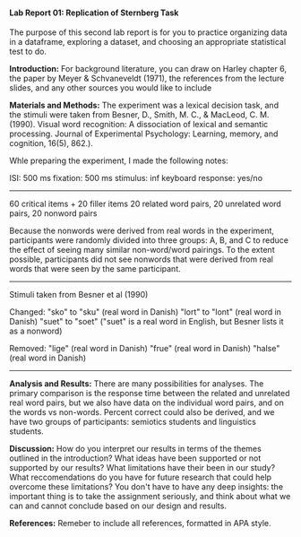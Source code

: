 #### Lab Report 01: Replication of Sternberg Task

The purpose of this second lab report is for you to practice organizing data in a dataframe, exploring a dataset, and choosing an appropriate statistical test to do.

**Introduction:**  For background literature, you can draw on Harley chapter 6, the paper by Meyer & Schvaneveldt (1971), the references from the lecture slides, and any other sources you would like to include

**Materials and Methods:** The experiment was a lexical decision task, and the stimuli were taken from Besner, D., Smith, M. C., & MacLeod, C. M. (1990). Visual word recognition: A dissociation of lexical and semantic processing. Journal of Experimental Psychology: Learning, memory, and cognition, 16(5), 862.).

Whle preparing the experiment, I made the following notes:

ISI: 500 ms
fixation: 500 ms
stimulus: inf
keyboard response: yes/no

---------------------------------------- 

60 critical items + 20 filler items
20 related word pairs, 20 unrelated word pairs, 20 nonword pairs

Because the nonwords were derived from real words in the experiment, participants were randomly divided into three groups: A, B, and C to reduce the effect of seeing many similar non-word/word pairings. To the extent possible, participants did not see nonwords that were derived from real words that were seen by the same participant.

---------------------------------------- 

Stimuli taken from Besner et al (1990)

Changed: 
"sko" to "sku" (real word in Danish)
"lort" to "lont" (real word in Danish)
"suet" to "soet" ("suet" is a real word in English, but Besner lists it as a nonword)

Removed: 
"lige" (real word in Danish)
"frue" (real word in Danish)
"halse" (real word in Danish)

---------------------------------------- 



**Analysis and Results:** There are many possibilities for analyses. The primary comparison is the response time between the related and unrelated real word pairs, but we also have data on the individual word pairs, and on the words vs non-words. Percent correct could also be derived, and we have two groups of participants: semiotics students and linguistics students.

**Discussion:** How do you interpret our results in terms of the themes outlined in the introduction? What ideas have been supported or not supported by our results? What limitations have their been in our study? What reccomendations do you have for future research that could help overcome these limitations? You don't have to have any deep insights: the important thing is to take the assignment seriously, and think about what we can and cannot conclude based on our design and results.

**References:** Remeber to include all references, formatted in APA style.